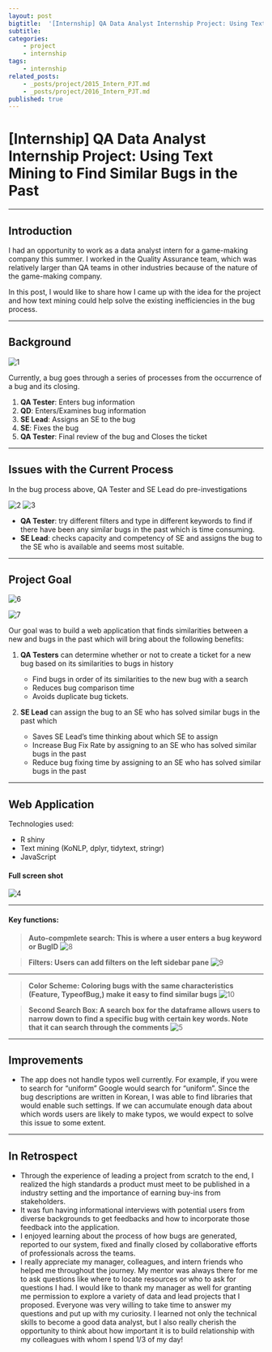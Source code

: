 ```yaml
---
layout: post
bigtitle:  '[Internship] QA Data Analyst Internship Project: Using Text Mining to Find Similar Bugs in the Past'
subtitle:   
categories:
    - project
    - internship
tags:
    - internship
related_posts:
    - _posts/project/2015_Intern_PJT.md
    - _posts/project/2016_Intern_PJT.md
published: true
---
```



# [Internship] QA Data Analyst Internship Project: Using Text Mining to Find Similar Bugs in the Past

---
## Introduction

I had an opportunity to work as a data analyst intern for a game-making company this summer. I worked in the Quality Assurance team, which was relatively larger than QA teams in other industries because of the nature of the game-making company.

In this post, I would like to share how I came up with the idea for the project and how text mining could help solve the existing inefficiencies in the bug process.

---

## Background
![1](/assets/img/project/2021_Intern_PJT/1.png)

Currently, a bug goes through a series of processes from the occurrence of a bug and its closing.
1.	**QA Tester**: Enters bug information
2.	**QD**: Enters/Examines bug information
3.	**SE Lead**: Assigns an SE to the bug
4.  **SE**: Fixes the bug
5.	**QA Tester**: Final review of the bug and Closes the ticket

---

## Issues with the Current Process

In the bug process above, QA Tester and SE Lead do pre-investigations

![2](/assets/img/project/2021_Intern_PJT/2.png)
![3](/assets/img/project/2021_Intern_PJT/3.png)
-	**QA Tester**: try different filters and type in different keywords to find if there have been any similar bugs in the past which is time consuming.
-	**SE Lead**: checks capacity and competency of SE and assigns the bug to the SE who is available and seems most suitable.

---

## Project Goal
![6](/assets/img/project/2021_Intern_PJT/6.png)


![7](/assets/img/project/2021_Intern_PJT/7.png)

Our goal was to build a web application that finds similarities between a new and bugs in the past which will bring about the following benefits:

1.	**QA Testers** can determine whether or not to create a ticket for a new bug based on its similarities to bugs in history
    - Find bugs in order of its similarities to the new bug with a search
    - Reduces bug comparison time
    -	Avoids duplicate bug tickets.


2.	**SE Lead** can assign the bug to an SE who has solved similar bugs in the past which
    - Saves SE Lead’s time thinking about which SE to assign
    - Increase Bug Fix Rate by assigning to an SE who has solved similar bugs in the past
    - Reduce bug fixing time by assigning to an SE who has solved similar bugs in the past

---

## Web Application

Technologies used:
- R shiny
- Text mining (KoNLP, dplyr, tidytext, stringr)
- JavaScript

#### Full screen shot

![4](/assets/img/project/2021_Intern_PJT/4.png)

---

#### Key functions:
>**Auto-compmlete search: This is where a user enters a bug keyword or BugID**
![8](/assets/img/project/2021_Intern_PJT/8.png)

>**Filters: Users can add filters on the left sidebar pane**
![9](/assets/img/project/2021_Intern_PJT/9.png)

****

>**Color Scheme: Coloring bugs with the same characteristics (Feature, TypeofBug,) make it easy to find similar bugs**
![10](/assets/img/project/2021_Intern_PJT/10.png)

>**Second Search Box: A search box for the dataframe allows users to narrow down to find a specific bug with certain key words. Note that it can search through the comments**
![5](/assets/img/project/2021_Intern_PJT/5.png)



---

## Improvements

-	The app does not handle typos well currently. For example, if you were to search for “uniform” Google would search for “uniform”. Since the bug descriptions are written in Korean, I was able to find libraries that would enable such settings. If we can accumulate enough data about which words users are likely to make typos, we would expect to solve this issue to some extent.

---

## In Retrospect

-	Through the experience of leading a project from scratch to the end, I realized the high standards a product must meet to be published in a industry setting and the importance of earning buy-ins from stakeholders.
- It was fun having informational interviews with potential users from diverse backgrounds to get feedbacks and how to incorporate those feedback into the application.
-	I enjoyed learning about the process of how bugs are generated, reported to our system, fixed and finally closed by collaborative efforts of professionals across the teams.
- I really appreciate my manager, colleagues, and intern friends who helped me throughout the journey. My mentor was always there for me to ask questions like where to locate resources or who to ask for questions I had. I would like to thank my manager as well for granting me permission to explore a variety of data and lead projects that I proposed. Everyone was very willing to take time to answer my questions and put up with my curiosity. I learned not only the technical skills to become a good data analyst, but I also really cherish the opportunity to think about how important it is to build relationship with my colleagues with whom I spend 1/3 of my day!
